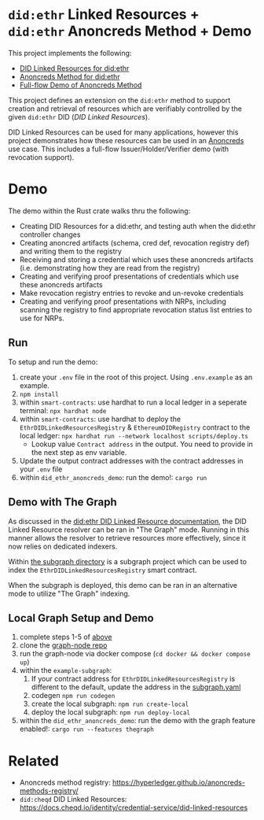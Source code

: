 # `did:ethr` Linked Resources + `did:ethr` Anoncreds Method + Demo
This project implements the following:
* [DID Linked Resources for did:ethr](./did_ethr_linked_resources/README.md)
* [Anoncreds Method for did:ethr](./did_ethr_anoncreds/README.md)
* [Full-flow Demo of Anoncreds Method](./did_ethr_anoncreds_demo)

This project defines an extension on the `did:ethr` method to support creation and retrieval of resources which are verifiably controlled by the given `did:ethr` DID (_DID Linked Resources_).

DID Linked Resources can be used for many applications, however this project demonstrates how these resources can be used in an [Anoncreds](https://hyperledger.github.io/anoncreds-spec/) use case. This includes a full-flow Issuer/Holder/Verifier demo (with revocation support).

# Demo
The demo within the Rust crate walks thru the following:
* Creating DID Resources for a did:ethr, and testing auth when the did:ethr controller changes
* Creating anoncred artifacts (schema, cred def, revocation registry def) and writing them to the registry
* Receiving and storing a credential which uses these anoncreds artifacts (i.e. demonstrating how they are read from the registry)
* Creating and verifying proof presentations of credentials which use these anoncreds artifacts
* Make revocation registry entries to revoke and un-revoke credentials
* Creating and verifying proof presentations with NRPs, including scanning the registry to find appropriate revocation status list entries to use for NRPs.

## Run

To setup and run the demo:
1. create your `.env` file in the root of this project. Using `.env.example` as an example.
2. `npm install`
3. within `smart-contracts`: use hardhat to run a local ledger in a seperate terminal: `npx hardhat node`
4. within `smart-contracts`: use hardhat to deploy the `EthrDIDLinkedResourcesRegistry` & `EthereumDIDRegistry` contract to the local ledger: `npx hardhat run --network localhost scripts/deploy.ts`
   - Lookup value `Contract address` in the output. You need to provide in the next step as env variable.
5. Update the output contract addresses with the contract addresses in your `.env` file
6. within `did_ethr_anoncreds_demo`: run the demo!: `cargo run`

## Demo with The Graph
As discussed in the [did:ethr DID Linked Resource documentation](./did_ethr_linked_resources/README.md), the DID Linked Resource resolver can be ran in "The Graph" mode. Running in this manner allows the resolver to retrieve resources more effectively, since it now relies on dedicated indexers.

Within [the subgraph directory](./example-subgraph/) is a subgraph project which can be used to index the `EthrDIDLinkedResourcesRegistry` smart contract.

When the subgraph is deployed, this demo can be ran in an alternative mode to utilize "The Graph" indexing.

## Local Graph Setup and Demo
1. complete steps 1-5 of [above](#run)
2. clone the [graph-node repo](https://github.com/graphprotocol/graph-node)
3. run the graph-node via docker compose (`cd docker && docker compose up`)
4. within the `example-subgraph`: 
    1. If your contract address for `EthrDIDLinkedResourcesRegistry` is different to the default, update the address in the [subgraph.yaml](./example-subgraph/subgraph.yaml)
    2. codegen `npm run codegen`
    3. create the local subgraph: `npm run create-local`
    4. deploy the local subgraph: `npm run deploy-local`
5. within the `did_ethr_anoncreds_demo`: run the demo with the graph feature enabled!: `cargo run --features thegraph`


# Related
* Anoncreds method registry: https://hyperledger.github.io/anoncreds-methods-registry/
* `did:cheqd` DID Linked Resources: https://docs.cheqd.io/identity/credential-service/did-linked-resources